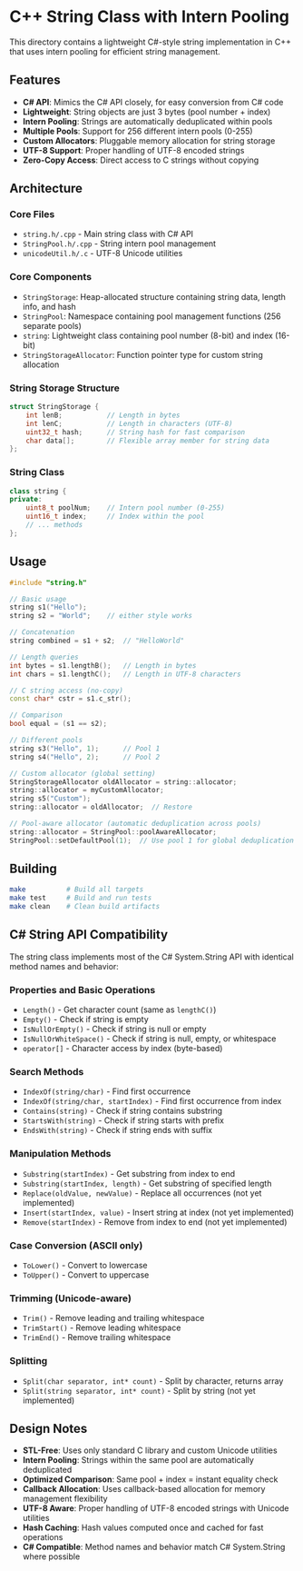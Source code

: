 # C++ String Class with Intern Pooling

This directory contains a lightweight C#-style string implementation in C++ that uses intern pooling for efficient string management.

## Features

- **C# API**: Mimics the C# API closely, for easy conversion from C# code
- **Lightweight**: String objects are just 3 bytes (pool number + index)
- **Intern Pooling**: Strings are automatically deduplicated within pools
- **Multiple Pools**: Support for 256 different intern pools (0-255)
- **Custom Allocators**: Pluggable memory allocation for string storage
- **UTF-8 Support**: Proper handling of UTF-8 encoded strings
- **Zero-Copy Access**: Direct access to C strings without copying

## Architecture

### Core Files

- `string.h/.cpp` - Main string class with C# API
- `StringPool.h/.cpp` - String intern pool management
- `unicodeUtil.h/.c` - UTF-8 Unicode utilities

### Core Components

- `StringStorage`: Heap-allocated structure containing string data, length info, and hash
- `StringPool`: Namespace containing pool management functions (256 separate pools)
- `string`: Lightweight class containing pool number (8-bit) and index (16-bit)
- `StringStorageAllocator`: Function pointer type for custom string allocation

### String Storage Structure

```cpp
struct StringStorage {
    int lenB;           // Length in bytes
    int lenC;           // Length in characters (UTF-8)
    uint32_t hash;      // String hash for fast comparison
    char data[];        // Flexible array member for string data
};
```

### String Class

```cpp
class string {
private:
    uint8_t poolNum;    // Intern pool number (0-255)
    uint16_t index;     // Index within the pool
    // ... methods
};
```

## Usage

```cpp
#include "string.h"

// Basic usage
string s1("Hello");
string s2 = "World";	// either style works

// Concatenation
string combined = s1 + s2;  // "HelloWorld"

// Length queries
int bytes = s1.lengthB();   // Length in bytes
int chars = s1.lengthC();   // Length in UTF-8 characters

// C string access (no-copy)
const char* cstr = s1.c_str();

// Comparison
bool equal = (s1 == s2);

// Different pools
string s3("Hello", 1);      // Pool 1
string s4("Hello", 2);      // Pool 2

// Custom allocator (global setting)
StringStorageAllocator oldAllocator = string::allocator;
string::allocator = myCustomAllocator;
string s5("Custom");
string::allocator = oldAllocator;  // Restore

// Pool-aware allocator (automatic deduplication across pools)
string::allocator = StringPool::poolAwareAllocator;
StringPool::setDefaultPool(1);  // Use pool 1 for global deduplication
```

## Building

```bash
make          # Build all targets
make test     # Build and run tests
make clean    # Clean build artifacts
```

## C# String API Compatibility

The string class implements most of the C# System.String API with identical method names and behavior:

### Properties and Basic Operations
- `Length()` - Get character count (same as `lengthC()`)
- `Empty()` - Check if string is empty
- `IsNullOrEmpty()` - Check if string is null or empty
- `IsNullOrWhiteSpace()` - Check if string is null, empty, or whitespace
- `operator[]` - Character access by index (byte-based)

### Search Methods
- `IndexOf(string/char)` - Find first occurrence
- `IndexOf(string/char, startIndex)` - Find first occurrence from index
- `Contains(string)` - Check if string contains substring
- `StartsWith(string)` - Check if string starts with prefix
- `EndsWith(string)` - Check if string ends with suffix

### Manipulation Methods
- `Substring(startIndex)` - Get substring from index to end
- `Substring(startIndex, length)` - Get substring of specified length
- `Replace(oldValue, newValue)` - Replace all occurrences (not yet implemented)
- `Insert(startIndex, value)` - Insert string at index (not yet implemented)
- `Remove(startIndex)` - Remove from index to end (not yet implemented)

### Case Conversion (ASCII only)
- `ToLower()` - Convert to lowercase
- `ToUpper()` - Convert to uppercase

### Trimming (Unicode-aware)
- `Trim()` - Remove leading and trailing whitespace
- `TrimStart()` - Remove leading whitespace
- `TrimEnd()` - Remove trailing whitespace

### Splitting
- `Split(char separator, int* count)` - Split by character, returns array
- `Split(string separator, int* count)` - Split by string (not yet implemented)

## Design Notes

- **STL-Free**: Uses only standard C library and custom Unicode utilities
- **Intern Pooling**: Strings within the same pool are automatically deduplicated
- **Optimized Comparison**: Same pool + index = instant equality check
- **Callback Allocation**: Uses callback-based allocation for memory management flexibility
- **UTF-8 Aware**: Proper handling of UTF-8 encoded strings with Unicode utilities
- **Hash Caching**: Hash values computed once and cached for fast operations
- **C# Compatible**: Method names and behavior match C# System.String where possible